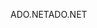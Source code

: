<span data-ttu-id="7430a-101">ADO.NET</span><span class="sxs-lookup"><span data-stu-id="7430a-101">ADO.NET</span></span>